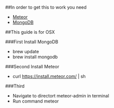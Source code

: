 ##In order to get this to work you need
* <a href="https://www.meteor.com/install">Meteor</a>
* <a href="http://docs.mongodb.org/manual/tutorial/install-mongodb-on-os-x/">MongoDB</a>

##This guide is for OSX

###First 
	Install MongoDB
* brew update
* brew install mongodb

###Second 
	Install Meteor
* curl https://install.meteor.com/ | sh

###Third 
* Navigate to directort meteor-admin in terminal
* Run command meteor



